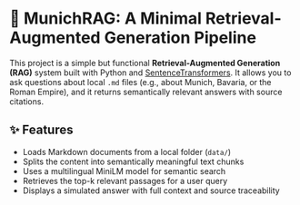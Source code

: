 # 🧠 MunichRAG: A Minimal Retrieval-Augmented Generation Pipeline

This project is a simple but functional **Retrieval-Augmented Generation (RAG)** system built with Python and [SentenceTransformers](https://www.sbert.net/). It allows you to ask questions about local `.md` files (e.g., about Munich, Bavaria, or the Roman Empire), and it returns semantically relevant answers with source citations.

## ✨ Features

- Loads Markdown documents from a local folder (`data/`)
- Splits the content into semantically meaningful text chunks
- Uses a multilingual MiniLM model for semantic search
- Retrieves the top-k relevant passages for a user query
- Displays a simulated answer with full context and source traceability








